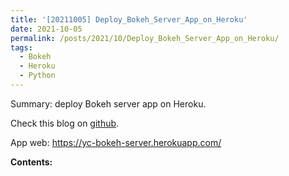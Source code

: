```yaml
---
title: '[20211005] Deploy_Bokeh_Server_App_on_Heroku'
date: 2021-10-05
permalink: /posts/2021/10/Deploy_Bokeh_Server_App_on_Heroku/
tags:
  - Bokeh
  - Heroku
  - Python
---
```


Summary: deploy Bokeh server app on Heroku.

Check this blog on [github]().

App web: https://yc-bokeh-server.herokuapp.com/

**Contents:**
